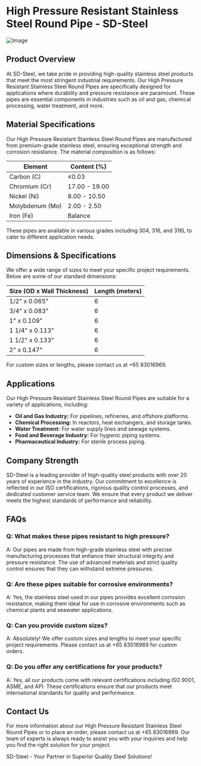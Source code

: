 # High Pressure Resistant Stainless Steel Round Pipe - SD-Steel

![Image](https://github.com/user-attachments/assets/2567258e-e124-4816-932d-1809bd27ef0b)

## Product Overview

At SD-Steel, we take pride in providing high-quality stainless steel products that meet the most stringent industrial requirements. Our High Pressure Resistant Stainless Steel Round Pipes are specifically designed for applications where durability and pressure resistance are paramount. These pipes are essential components in industries such as oil and gas, chemical processing, water treatment, and more.

## Material Specifications

Our High Pressure Resistant Stainless Steel Round Pipes are manufactured from premium-grade stainless steel, ensuring exceptional strength and corrosion resistance. The material composition is as follows:

| Element | Content (%) |
|---------|-------------|
| Carbon (C) | ≤0.03 |
| Chromium (Cr) | 17.00 - 19.00 |
| Nickel (Ni) | 8.00 - 10.50 |
| Molybdenum (Mo) | 2.00 - 2.50 |
| Iron (Fe) | Balance |

These pipes are available in various grades including 304, 316, and 316L to cater to different application needs.

## Dimensions & Specifications

We offer a wide range of sizes to meet your specific project requirements. Below are some of our standard dimensions:

| Size (OD x Wall Thickness) | Length (meters) |
|----------------------------|-----------------|
| 1/2" x 0.065"              | 6               |
| 3/4" x 0.083"              | 6               |
| 1" x 0.109"                | 6               |
| 1 1/4" x 0.113"            | 6               |
| 1 1/2" x 0.133"            | 6               |
| 2" x 0.147"                | 6               |

For custom sizes or lengths, please contact us at +65 83016969.

## Applications

Our High Pressure Resistant Stainless Steel Round Pipes are suitable for a variety of applications, including:

- **Oil and Gas Industry:** For pipelines, refineries, and offshore platforms.
- **Chemical Processing:** In reactors, heat exchangers, and storage tanks.
- **Water Treatment:** For water supply lines and sewage systems.
- **Food and Beverage Industry:** For hygienic piping systems.
- **Pharmaceutical Industry:** For sterile process piping.

## Company Strength

SD-Steel is a leading provider of high-quality steel products with over 20 years of experience in the industry. Our commitment to excellence is reflected in our ISO certifications, rigorous quality control processes, and dedicated customer service team. We ensure that every product we deliver meets the highest standards of performance and reliability.

## FAQs

### Q: What makes these pipes resistant to high pressure?
A: Our pipes are made from high-grade stainless steel with precise manufacturing processes that enhance their structural integrity and pressure resistance. The use of advanced materials and strict quality control ensures that they can withstand extreme pressures.

### Q: Are these pipes suitable for corrosive environments?
A: Yes, the stainless steel used in our pipes provides excellent corrosion resistance, making them ideal for use in corrosive environments such as chemical plants and seawater applications.

### Q: Can you provide custom sizes?
A: Absolutely! We offer custom sizes and lengths to meet your specific project requirements. Please contact us at +65 83016969 for custom orders.

### Q: Do you offer any certifications for your products?
A: Yes, all our products come with relevant certifications including ISO 9001, ASME, and API. These certifications ensure that our products meet international standards for quality and performance.

## Contact Us

For more information about our High Pressure Resistant Stainless Steel Round Pipes or to place an order, please contact us at +65 83016969. Our team of experts is always ready to assist you with your inquiries and help you find the right solution for your project.

SD-Steel - Your Partner in Superior Quality Steel Solutions!